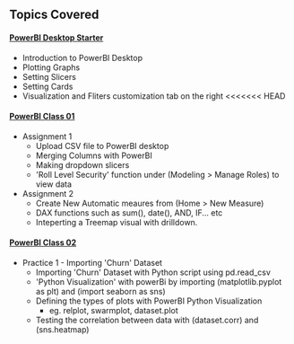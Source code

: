 <!-- Revision Section Starts -->
## Topics Covered
#### [PowerBI Desktop Starter](https://github.com/mommafish/BCG_Rise/tree/main/PowerBI_Library/Intro_to_PowerBI/1105_PowerBI_Desktop_Starter)
* Introduction to PowerBI Desktop
* Plotting Graphs
* Setting Slicers
* Setting Cards
* Visualization and Fliters customization tab on the right
<<<<<<< HEAD

#### [PowerBI Class 01](https://github.com/mommafish/BCG_Rise/tree/main/PowerBI_Library/Intro_to_Pandas/1108_PowerBI_Class_01)
* Assignment 1
  * Upload CSV file to PowerBI desktop
  * Merging Columns with PowerBI
  * Making dropdown slicers
  * 'Roll Level Security' function under (Modeling > Manage Roles) to view data
* Assignment 2
  * Create New Automatic meaures from (Home > New Measure)
  * DAX functions such as sum(), date(), AND, IF... etc
  * Inteperting a Treemap visual with drilldown.

#### [PowerBI Class 02](https://github.com/mommafish/BCG_Rise/tree/main/PowerBI_Library/Intro_to_PowerBI/1110_PowerBi_Class_02)
* Practice 1 - Importing 'Churn' Dataset
  * Importing 'Churn' Dataset with Python script using pd.read_csv
  * 'Python Visualization' with powerBi by importing (matplotlib.pyplot as plt) and (import seaborn as sns)
  * Defining the types of plots with PowerBI Python Visualization
    * eg. relplot, swarmplot, dataset.plot
  * Testing the correlation between data with (dataset.corr) and (sns.heatmap)
